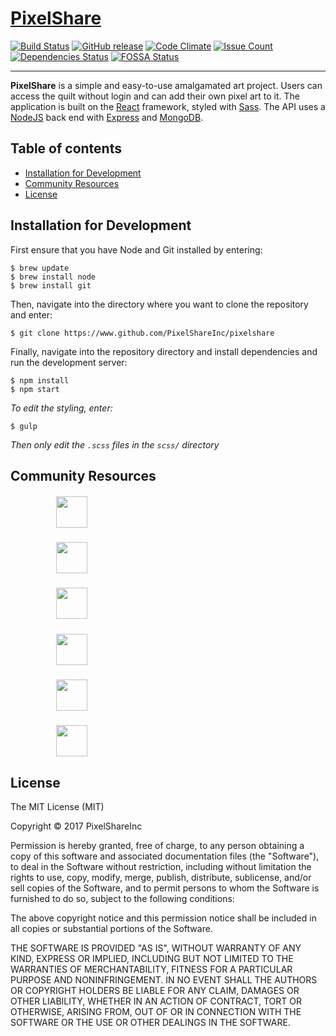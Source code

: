 # [PixelShare](https://github.com/PixelShareInc/pixelshare "PixelShare")

[![Build Status](https://travis-ci.org/PixelShareInc/pixelshare.svg?branch=master)](https://travis-ci.org/PixelShareInc/pixelshare)
[![GitHub release](https://img.shields.io/github/release/PixelShareInc/pixelshare.svg)]()
[![Code Climate](https://codeclimate.com/github/PixelShareInc/pixelshare/badges/gpa.svg)](https://codeclimate.com/github/PixelShareInc/pixelshare)
[![Issue Count](https://codeclimate.com/github/PixelShareInc/pixelshare/badges/issue_count.svg)](https://codeclimate.com/github/PixelShareInc/pixelshare)
[![Dependencies Status](https://david-dm.org/PixelShareInc/pixelshare.svg)](https://david-dm.org/PixelShareInc/pixelshare)
[![FOSSA Status](https://app.fossa.io/api/projects/git%2Bgithub.com%2FPixelShareInc%2Fpixelshare.svg?type=shield)](https://app.fossa.io/projects/git%2Bgithub.com%2FPixelShareInc%2Fpixelshare?ref=badge_shield)

---

**PixelShare** is a simple and easy-to-use amalgamated art project. Users can access the quilt without login and can add their own pixel art to it. The application is built on the [React](https://reactjs.org/) framework, styled with [Sass](https://sass-lang.com). The API uses a [NodeJS](https://nodejs.org) back end with [Express](https://expressjs.com) and [MongoDB](https://mongodb.com).  

<!-- *Portfolio hosted at <http://derekkramer.co>*

![Screenshot](readme-src/portfolio-screenshot.png) -->

## Table of contents

- [Installation for Development](#Installation)
- [Community Resources](#Resources)
- [License](#License)

## <a name="Installation"><a>Installation for Development

First ensure that you have Node and Git installed by entering:

```
$ brew update
$ brew install node
$ brew install git
```

Then, navigate into the directory where you want to clone the repository and enter:

```
$ git clone https://www.github.com/PixelShareInc/pixelshare
```

Finally, navigate into the repository directory and install dependencies and run the development server:

```
$ npm install
$ npm start
```

*To edit the styling, enter:*

```
$ gulp
```

*Then only edit the `.scss` files in the `scss/` directory*

## <a name="Resources"><a>Community Resources


##### &emsp;&emsp;&emsp;&emsp;&emsp; [<img src="https://realpython.com/images/react.png" height="50" align="top">](https://reactjs.org)
##### &emsp;&emsp;&emsp;&emsp;&emsp; [<img src="http://sass-lang.com/assets/img/styleguide/color-1c4aab2b.png" height="50" align="top">](https://sass-lang.com)
##### &emsp;&emsp;&emsp;&emsp;&emsp; [<img src="https://jwt.io/assets/logo.svg" height="50" align="top">](https://www.jwt.io)
##### &emsp;&emsp;&emsp;&emsp;&emsp; [<img src="https://upload.wikimedia.org/wikipedia/commons/thumb/7/7e/Node.js_logo_2015.svg/591px-Node.js_logo_2015.svg.png" height="50" align="top">](https://nodejs.org)
##### &emsp;&emsp;&emsp;&emsp;&emsp; [<img src="http://www.amt.in/img/services/express.png" height="50" align="top">](https://expressjs.com)
##### &emsp;&emsp;&emsp;&emsp;&emsp; [<img src="https://webassets.mongodb.com/_com_assets/cms/MongoDB-Logo-5c3a7405a85675366beb3a5ec4c032348c390b3f142f5e6dddf1d78e2df5cb5c.png" height="50" align="top">](https://mongodb.com)

## <a name="License"><a>License

The MIT License (MIT)

Copyright &copy; 2017 PixelShareInc

Permission is hereby granted, free of charge, to any person obtaining a copy of this software and associated documentation files (the "Software"), to deal in the Software without restriction, including without limitation the rights to use, copy, modify, merge, publish, distribute, sublicense, and/or sell copies of the Software, and to permit persons to whom the Software is furnished to do so, subject to the following conditions:

The above copyright notice and this permission notice shall be included in all copies or substantial portions of the Software.

THE SOFTWARE IS PROVIDED "AS IS", WITHOUT WARRANTY OF ANY KIND, EXPRESS OR IMPLIED, INCLUDING BUT NOT LIMITED TO THE WARRANTIES OF MERCHANTABILITY, FITNESS FOR A PARTICULAR PURPOSE AND NONINFRINGEMENT. IN NO EVENT SHALL THE AUTHORS OR COPYRIGHT HOLDERS BE LIABLE FOR ANY CLAIM, DAMAGES OR OTHER LIABILITY, WHETHER IN AN ACTION OF CONTRACT, TORT OR OTHERWISE, ARISING FROM, OUT OF OR IN CONNECTION WITH THE SOFTWARE OR THE USE OR OTHER DEALINGS IN THE SOFTWARE.
